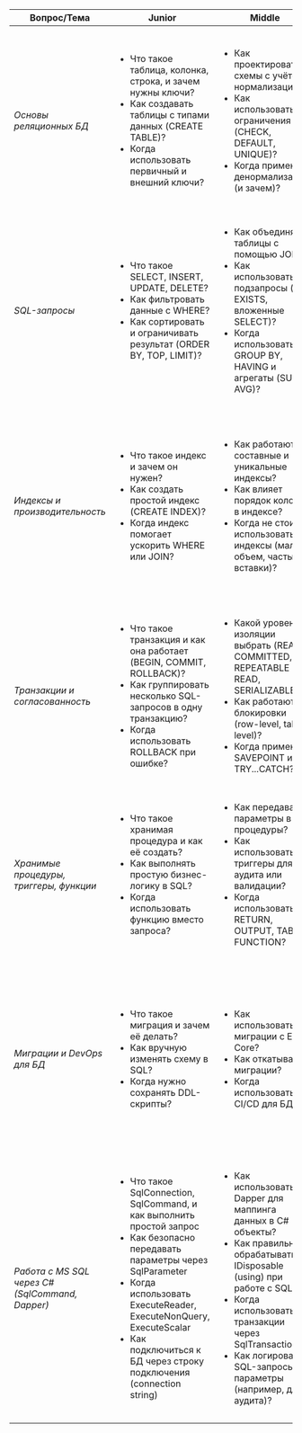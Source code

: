| Вопрос/Тема                                     | Junior                                                                                                                                                                                                                                                                                                  | Middle                                                                                                                                                                                                                                                                                  | Senior                                                                                                                                                                                                                                                                                             |
| ----------------------------------------------- | ------------------------------------------------------------------------------------------------------------------------------------------------------------------------------------------------------------------------------------------------------------------------------------------------------- | --------------------------------------------------------------------------------------------------------------------------------------------------------------------------------------------------------------------------------------------------------------------------------------- | -------------------------------------------------------------------------------------------------------------------------------------------------------------------------------------------------------------------------------------------------------------------------------------------------- |
| *Основы реляционных БД*                         | <ul><li>Что такое таблица, колонка, строка, и зачем нужны ключи?</li><li>Как создавать таблицы с типами данных (CREATE TABLE)?</li><li>Когда использовать первичный и внешний ключи?</li></ul>                                                                                                          | <ul><li>Как проектировать схемы с учётом нормализации?</li><li>Как использовать ограничения (CHECK, DEFAULT, UNIQUE)?</li><li>Когда применять денормализацию (и зачем)?</li></ul>                                                                                                       | <ul><li>Как строить расширяемые схемы с учетом бизнес-гибкости?</li><li>Как управлять эволюцией схемы в больших системах?</li><li>Когда разделять таблицы по контекстам (модулям/сервисам)?</li></ul>                                                                                              |
| *SQL-запросы*                                   | <ul><li>Что такое SELECT, INSERT, UPDATE, DELETE?</li><li>Как фильтровать данные с WHERE?</li><li>Как сортировать и ограничивать результат (ORDER BY, TOP, LIMIT)?</li></ul>                                                                                                                            | <ul><li>Как объединять таблицы с помощью JOIN?</li><li>Как использовать подзапросы (IN, EXISTS, вложенные SELECT)?</li><li>Когда использовать GROUP BY, HAVING и агрегаты (SUM, AVG)?</li></ul>                                                                                         | <ul><li>Как оптимизировать сложные запросы?</li><li>Как использовать оконные функции (OVER, RANK, LEAD, LAG)?</li><li>Когда выгоднее использовать временные таблицы и CTE (WITH)?</li></ul>                                                                                                        |
| *Индексы и производительность*                  | <ul><li>Что такое индекс и зачем он нужен?</li><li>Как создать простой индекс (CREATE INDEX)?</li><li>Когда индекс помогает ускорить WHERE или JOIN?</li></ul>                                                                                                                                          | <ul><li>Как работают составные и уникальные индексы?</li><li>Как влияет порядок колонок в индексе?</li><li>Когда не стоит использовать индексы (малый объем, частые вставки)?</li></ul>                                                                                                 | <ul><li>Как анализировать планы выполнения (EXPLAIN, Query Plan)?</li><li>Как балансировать чтение/запись через настройку индексов?</li><li>Когда использовать частичные и фильтрованные индексы?</li></ul>                                                                                        |
| *Транзакции и согласованность*                  | <ul><li>Что такое транзакция и как она работает (BEGIN, COMMIT, ROLLBACK)?</li><li>Как группировать несколько SQL-запросов в одну транзакцию?</li><li>Когда использовать ROLLBACK при ошибке?</li></ul>                                                                                                 | <ul><li>Какой уровень изоляции выбрать (READ COMMITTED, REPEATABLE READ, SERIALIZABLE)?</li><li>Как работают блокировки (row-level, table-level)?</li><li>Когда применять SAVEPOINT и TRY...CATCH?</li></ul>                                                                            | <ul><li>Как проектировать надежные механизмы отката?</li><li>Как обнаруживать и устранять deadlock'и?</li><li>Когда стоит использовать паттерн Outbox или retry транзакции?</li></ul>                                                                                                              |
| *Хранимые процедуры, триггеры, функции*         | <ul><li>Что такое хранимая процедура и как её создать?</li><li>Как выполнять простую бизнес-логику в SQL?</li><li>Когда использовать функцию вместо запроса?</li></ul>                                                                                                                                  | <ul><li>Как передавать параметры в процедуры?</li><li>Как использовать триггеры для аудита или валидации?</li><li>Когда использовать RETURN, OUTPUT, TABLE FUNCTION?</li></ul>                                                                                                          | <ul><li>Как разделять ответственность между кодом и БД (и где лучше логика)?</li><li>Как тестировать и отлаживать процедуры?</li><li>Когда функции ухудшают читаемость или перформанс — и как это исправить?</li></ul>                                                                             |
| *Миграции и DevOps для БД*                      | <ul><li>Что такое миграция и зачем её делать?</li><li>Как вручную изменять схему в SQL?</li><li>Когда нужно сохранять DDL-скрипты?</li></ul>                                                                                                                                                            | <ul><li>Как использовать миграции с EF Core?</li><li>Как откатывать миграции?</li><li>Когда использовать CI/CD для БД?</li></ul>                                                                                                                                                        | <ul><li>Как управлять версиями БД в команде (в том числе rollback-стратегии)</li><li>Как настраивать миграции в микросервисной архитектуре</li><li>Когда стоит использовать автоматические миграции, а когда только ручные</li></ul>                                                               |
| *Работа с MS SQL через C# (SqlCommand, Dapper)* | <ul><li>Что такое SqlConnection, SqlCommand, и как выполнить простой запрос</li><li>Как безопасно передавать параметры через SqlParameter</li><li>Когда использовать ExecuteReader, ExecuteNonQuery, ExecuteScalar</li><li>Как подключиться к БД через строку подключения (connection string)</li></ul> | <ul><li>Как использовать Dapper для маппинга данных в C# объекты?</li><li>Как правильно обрабатывать IDisposable (using) при работе с SQL?</li><li>Когда использовать транзакции через SqlTransaction?</li><li>Как логировать SQL-запросы и параметры (например, для аудита)?</li></ul> | <ul><li>Как проектировать репозитории с использованием Dapper?</li><li>Как обрабатывать ошибки соединения, таймауты и retry (например, через Polly)?</li><li>Когда стоит использовать Dapper, а когда EF Core — и почему?</li><li>Как оптимизировать Dapper-запросы под большие выборки?</li></ul> |